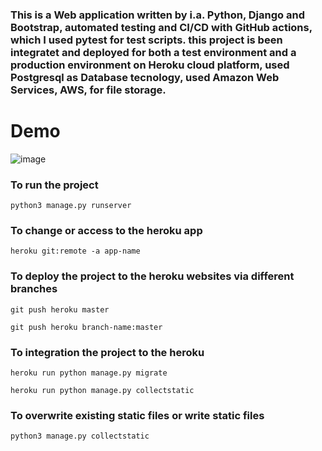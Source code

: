 ###  This is a Web application written by i.a. Python, Django and Bootstrap, automated testing and CI/CD with GitHub actions, which I used pytest for test scripts. this project is been integratet and deployed for both a test environment and a production environment on Heroku cloud platform, used Postgresql as Database tecnology, used Amazon Web Services, AWS, for file storage.

# Demo

![image](https://user-images.githubusercontent.com/72239384/160517033-2d92de62-7b06-4d83-b79a-59bb513c150e.png)

### To run the project

```
python3 manage.py runserver
```

### To change or access to the heroku app

```
heroku git:remote -a app-name
```

### To deploy the project to the heroku websites via different branches

```
git push heroku master
```
```
git push heroku branch-name:master    
```
### To integration the project to the heroku 
```
heroku run python manage.py migrate
```
```
heroku run python manage.py collectstatic
```
### To overwrite existing static files or write static files
```
python3 manage.py collectstatic
```

  

  

